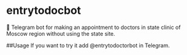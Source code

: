 # entrytodocbot
💉 Telegram bot for making an appointment to doctors in state clinic of Moscow region without using the state site.

##Usage
If you want to try it add @entrytodoctorbot in Telegram.